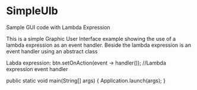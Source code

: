 # SimpleUIb
Sample GUI code with Lambda Expression

This is a simple Graphic User Interface example showing the use of a lambda expression as an event handler. Beside the lambda expression is an event handler using an abstract class

Labda expression:  btn.setOnAction(event -> handler()); //Lambda expression event handler

public static void main(String[] args)
        {
            Application.launch(args);
        }
